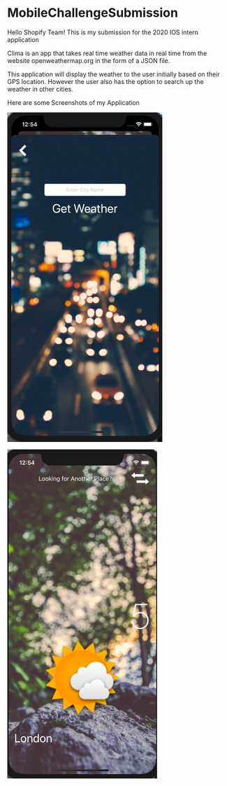 # MobileChallengeSubmission

Hello Shopify Team! This is my submission for the 2020 IOS intern application

Clima is an app that takes real time weather data in real time from the website openweathermap.org in the form of a JSON file.

This application will display the weather to the user initially based on their GPS location. However the user also 
has the option to search up the weather in other cities.

Here are some Screenshots of my Application

![Image of Screenshot1](https://github.com/davidjnunezf/ShopifySubmissionRepo/blob/master/Screenshot1.png)

![Image of Screenshot2](https://github.com/davidjnunezf/ShopifySubmissionRepo/blob/master/Screenshot2.png)
